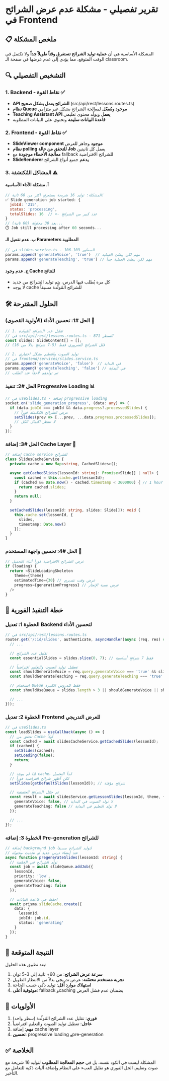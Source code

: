 # تقرير تفصيلي - مشكلة عدم عرض الشرائح في Frontend

## 📋 ملخص المشكلة

المشكلة الأساسية هي أن **عملية توليد الشرائح تستغرق وقتاً طويلاً جداً** ولا تكتمل في الوقت المتوقع، مما يؤدي إلى عدم عرضها في صفحة الـ classroom.

## 🔍 التشخيص التفصيلي

### 1. Backend - نقاط القوة ✅
- **API الشرائح يعمل بشكل صحيح** (src/api/rest/lessons.routes.ts)
- **نظام Queue موجود ومُفعّل** لمعالجة الشرائح بشكل غير متزامن
- **Teaching Assistant API يعمل** ويولّد محتوى تعليمي
- **قاعدة البيانات سليمة** وتحتوي على البيانات المطلوبة

### 2. Frontend - نقاط القوة ✅
- **SlideViewer component موجود** وجاهز للعرض
- **نظام polling للتحقق من حالة Job** يعمل كل ثانيتين
- **معالجة الأخطاء موجودة** مع fallback للشرائح الافتراضية
- **SlideRenderer يدعم** جميع أنواع الشرائح

### 3. المشاكل المُكتشفة ⚠️

#### أ. مشكلة الأداء الأساسية
```javascript
// المشكلة: توليد 16 شريحة يستغرق أكثر من 60 ثانية!
✅ Slide generation job started: {
  jobId: '215',
  status: 'processing',
  totalSlides: 16  // <- عدد كبير من الشرائح
}
// بعد 30 محاولة (60 ثانية)...
⏱️ Job still processing after 60 seconds...
```

#### ب. عدم تفعيل الـ Parameters المطلوبة
```typescript
// في slides.service.ts - السطور 103-106
params.append('generateVoice', 'true')  // مهم لكن يبطئ العملية
params.append('generateTeaching', 'true') // مهم لكن يبطئ العملية جداً
```

#### ج. عدم وجود Cache للنتائج
- كل مرة يُطلب فيها الدرس، يتم توليد الشرائح من جديد
- لا يوجد cache للشرائح المُولّدة مسبقاً

## 🛠️ الحلول المقترحة

### الحل #1: تحسين الأداء (الأولوية القصوى) 🚀

```typescript
// 1. تقليل عدد الشرائح المُولّدة
// في src/api/rest/lessons.routes.ts - السطر 871
const slides: SlideContent[] = [];
// قلل الشرائح للضروري فقط (5-7 شرائح بدلاً من 16)
```

```typescript
// 2. توليد الصوت والتعليم بشكل اختياري
// في frontend/services/slides.service.ts
params.append('generateVoice', 'false')  // في البداية
params.append('generateTeaching', 'false') // في البداية
// ثم تولّدهم لاحقاً عند الطلب
```

### الحل #2: تنفيذ Progressive Loading 📊

```typescript
// في useSlides.ts - إضافة progressive loading
socket.on('slide_generation_progress', (data: any) => {
  if (data.jobId === jobId && data.progress?.processedSlides) {
    // عرض الشرائح المُكتملة فوراً
    setSlides(prev => [...prev, ...data.progress.processedSlides]);
    // لا تنتظر اكتمال الكل
  }
});
```

### الحل #3: إضافة Cache Layer 💾

```typescript
// إضافة cache service للشرائح
class SlidesCacheService {
  private cache = new Map<string, CachedSlides>();

  async getCachedSlides(lessonId: string): Promise<Slide[] | null> {
    const cached = this.cache.get(lessonId);
    if (cached && Date.now() - cached.timestamp < 3600000) { // 1 hour
      return cached.slides;
    }
    return null;
  }

  setCachedSlides(lessonId: string, slides: Slide[]): void {
    this.cache.set(lessonId, {
      slides,
      timestamp: Date.now()
    });
  }
}
```

### الحل #4: تحسين واجهة المستخدم 🎨

```typescript
// عرض الشرائح الافتراضية فوراً أثناء التحميل
if (loading) {
  return <SlideLoadingSkeleton
    theme={theme}
    estimatedTime={30} // عرض وقت تقديري
    progress={generationProgress} // عرض نسبة الإنجاز
  />
}
```

## 📝 خطة التنفيذ الفورية

### الخطوة 1: تعديل Backend لتحسين الأداء

```typescript
// في src/api/rest/lessons.routes.ts
router.get('/:id/slides', authenticate, asyncHandler(async (req, res) => {
  // ...

  // تقليل عدد الشرائح
  const essentialSlides = slides.slice(0, 7); // فقط 7 شرائح أساسية

  // تعطيل توليد الصوت والتعليم افتراضياً
  const shouldGenerateVoice = req.query.generateVoice === 'true' && slides.length <= 5;
  const shouldGenerateTeaching = req.query.generateTeaching === 'true' && slides.length <= 5;

  // استخدام Queue فقط للدروس الكبيرة
  const shouldUseQueue = slides.length > 3 || shouldGenerateVoice || shouldGenerateTeaching;

  // ...
}));
```

### الخطوة 2: تعديل Frontend للعرض التدريجي

```typescript
// في useSlides.ts
const loadSlides = useCallback(async () => {
  // تحقق من Cache أولاً
  const cached = await slidesCacheService.getCachedSlides(lessonId);
  if (cached) {
    setSlides(cached);
    setLoading(false);
    return;
  }

  // إذا لم يوجد cache، ابدأ التحميل
  // لكن أظهر شرائح افتراضية فوراً
  setSlides(getDefaultSlides(lessonId)); // شرائح مؤقتة

  // ثم حمّل الشرائح الحقيقية
  const result = await slidesService.getLessonSlides(lessonId, theme, {
    generateVoice: false, // لا تولد الصوت في البداية
    generateTeaching: false // لا تولد التعليم في البداية
  });

  // ...
});
```

### الخطوة 3: إضافة Pre-generation للشرائح

```typescript
// إضافة background job لتوليد الشرائح مسبقاً
// عند إنشاء درس جديد أو تحديث محتواه
async function pregenerateSlides(lessonId: string) {
  // تولّد الشرائح في الخلفية
  const job = await slideQueue.addJob({
    lessonId,
    priority: 'low',
    generateVoice: false,
    generateTeaching: false
  });

  // احفظ في قاعدة البيانات
  await prisma.slideCache.create({
    data: {
      lessonId,
      jobId: job.id,
      status: 'generating'
    }
  });
}
```

## 🎯 النتيجة المتوقعة

بعد تطبيق هذه الحلول:
1. **سرعة عرض الشرائح**: من 60+ ثانية إلى 3-5 ثوان
2. **تجربة مستخدم محسّنة**: عرض تدريجي بدلاً من الانتظار الطويل
3. **استهلاك موارد أقل**: توليد ذكي حسب الحاجة
4. **موثوقية أعلى**: fallback وcaching يضمنان عدم فشل العرض

## 🔧 الأولويات

1. **فوري**: تقليل عدد الشرائح المُولّدة (سطر واحد)
2. **عاجل**: تعطيل توليد الصوت والتعليم افتراضياً
3. **مهم**: إضافة cache layer
4. **تحسين**: progressive loading وpre-generation

## ✅ الخلاصة

المشكلة ليست في الكود نفسه، بل في **حجم المعالجة المطلوب** لتوليد 16 شريحة مع صوت وتعليم. الحل الفوري هو تقليل العبء على النظام وإضافة آليات ذكية للتعامل مع التأخير.
